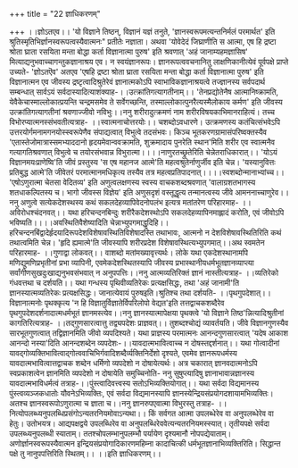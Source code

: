 +++
title = "22 ज्ञाधिकरणम्"

+++
।।ज्ञोऽतएव।। 'यो विज्ञाने तिष्ठन्, विज्ञानं यज्ञं तनुते, 'ज्ञानस्वरूपमत्यन्तनिर्मलं परमार्थत' इति श्रुतिस्मृतिभिर्ज्ञानस्वरूपत्वस्यैवात्मनः" प्रतीतेः नज्ञाता। अथवा 'योवेदेदं जिघ्राणीति स आत्मा, एष हि द्रष्टा श्रोता घ्राता रसयिता मन्ता बोद्धा कर्ता विज्ञानात्मा पुरुष' इति श्रवणात् 'अहं जानाम्यहमज्ञासिष' मित्याद्यनुभवाच्चागन्तुकज्ञानाश्रय एव। न स्वयंज्ञानरूपः। ज्ञानरूपत्ववचनानितु लाक्षणिकानीत्येवं पूर्वपक्षे प्राप्ते उच्यते- 'ज्ञोऽतऎव' अतएव 'एषहि द्रष्टा श्रोता घ्राता रसयिता मन्ता बोद्धा कर्ता विज्ञानात्मा पुरुष' इति विज्ञानात्मन एव जीवस्य द्रष्टृत्वादिश्रुतेरेवं ज्ञानात्मकोऽपि स्वाभाविकज्ञानाश्रयत्वे तज्ज्ञानस्य सर्वपदार्थ सम्बन्धात् सार्वऽयं सर्वदास्यादित्याशंक्याह-।।उत्क्रांतिगत्यागतीनाम्।। 'तेनप्रद्योतेनैष आत्मानिष्क्रामति, येवैकेचास्माल्लोकात्प्रयन्ति चन्द्रमसमेव ते सर्वेगच्छन्ति, तस्माल्लोकात्पुनरैत्यस्मैलोकाय कर्मण' इति जीवस्य उत्क्रांतिगत्यागतीनां श्रवणाज्जीवो नविभुः।।ननु शरीरादुत्क्रमणं नाम शरीरविषयकाभिमानराहित्यं। तच्च विभोरप्यात्मनस्संभवतीत्यत्राह- ।।स्वात्मनाचोत्तरयोः।। चशब्दोऽवधारणे। उत्क्रमणस्य कतंचित्संभवेऽपि उत्तरयोर्गमनामगनयोस्स्वरूपेणैव संपाद्यत्वात् विभुत्वे तदसंभवः। किञ्च भूतकरणग्रामासंपरिष्वक्तस्यैव 'एतास्तेजोमात्रास्समभ्याददानो हृदयमेवान्ववक्रामति, शुक्रमादाय पुनरेति स्थान'मिति शरीर एव स्वात्मनैव गत्यागतिश्रवणात् विभुत्वे च तयोरसंभवान्न विभुरात्मा।।।।नाणुरतच्छ्रुतेरिति चेन्नेतराधिकारात्।। 'योऽयं विज्ञानमयःप्राणेष्वि'ति जीवं प्रस्तुस्य 'स एष महानज आत्मे'ति महत्वश्रुतेर्नाणुर्जीव इति चेन्न। 'यस्यानुवित्तः प्रतिबुद्ध आत्मे'ति जीवेतरं परमात्मानमधिकृत्य तस्यैव तत्र महत्वप्रतिपादनात्।।।।स्वशब्दोन्मानाभ्यांच्च।। 'एषोऽणुरात्मा चेतसा वेदितव्य' इति अणुत्वलक्षणस्य स्वस्य वाचकशब्दश्रवणात् 'वालाग्रशतभागस्य शतधाकल्पितस्य च। भागो जीवस्स विज्ञेय' इति अणुसदृशं वस्तूद्धृत्य तन्मानत्वस्य जीवे आमननाच्चाणुरेव।।ननु अणुत्वे सत्येकदेशस्थस्य कथं सकलदेहव्यापिवेदनोपलंभ इत्यत्र मतांतरेण परिहारमाह- ।।अविरोधश्चंदनवत्।। यथा हरिचन्दनबिन्दुः शरीरैकदेशस्थोऽपि सकलदेहव्यापिनमाह्लादं करोति, एवं जीवोऽपि भविष्यति।।।।अवस्थितिवैशेष्यादिति चेन्नाभ्युपगमाद्धृदिहि।। हरिचन्दनबिंद्वादेर्हृदयादिरूपदेशविशेषावस्थितिविशेषादस्ति तथाभावः, आत्मनो न देशविशेषावस्थितिरिति कथं तथात्वमिति चेन्न। 'हृदि ह्यमात्मे'ति जीवस्यापि शरीरप्रदेश विशेषावस्थित्यभ्युपगमात्।।अथ स्वमतेन परिहारमाह- ।।गुणाद्वा लोकवत्।। वाशब्दो मतांमख्यावृत्त्यर्थः। लोके यथा एकदेशस्थानामपि मणिद्युमणिप्रभृतीनां प्रभा व्यापिनी, एवमेकदेशस्थितस्यापि जीवस्य प्रभास्थानीयधर्मभूतज्ञानव्याप्त्या सर्वांगीणसुखदुःखाद्यनुभवसंभवात् न अनुपपत्तिः।।ननु आत्मव्यतिरिक्तं ज्ञानं नास्तीत्यत्राह- ।।व्यतिरेको गंधवत्तथा च दर्शयति।। यथा गन्धस्य पृथिवीव्यतिरेकः प्रत्यक्षसिद्धः, तथा 'अहं जानामी'ति ज्ञानस्यात्मव्यतिरेकः प्रत्यक्षसिद्धः। जानात्येवायं पुरुषइति।श्रुतिश्च तथा दर्शयति- ।।पृथगुपदेशात्।। विज्ञानात्मनोः पृथक्कृत्य 'न हि विज्ञातुर्विज्ञातेर्विपरिलोपो वेद्यत'इति तत्तद्वाचकशब्दैरेव पृथगुपदेशदर्शनादात्मधर्मभूतं ज्ञानमस्त्येव।।ननु ज्ञानस्यात्मापेक्षया पृथक्त्वे 'यो विज्ञाने तिष्ठ'न्नित्यादिश्रुतीनां कागतिरित्यत्राह- ।।तद्गुणसारत्वात्तु तद्व्यपदेशः प्राज्ञवत्।। तुशब्दश्चोद्यं व्यावर्तयति। जीवे विज्ञानगुणस्यैव सारभूतगुणत्वात् तद्विज्ञानमिति जीवो व्यपदिश्यते। यथा प्राज्ञस्य परमात्मनः आनन्दगुणसारत्वात् 'यदेष आकाश आनन्दो नस्या'दिति आनन्दशब्देन व्यपदेशः-।।यावदात्मभावित्वाच्च न दोषस्तद्दर्शनात्।। यथा गोत्वादीनां यावद्गोव्यक्तिभावित्वाद्गोत्ववाचिभिर्गवादिशब्दैर्व्यक्तिनिर्देशो दृश्यते, एवमेव ज्ञानरूपधर्मस्य यावदात्मभावित्वात्तद्वाचक शब्देन धर्मिणो व्यपदेशो न दोषायेत्यर्थः। अत्र चकारात् ज्ञानवदात्मनोऽपि स्वप्रकाशत्वेन ज्ञानमिति व्यपदेशो न दोषायेति समुच्चिनोति- ननु सुषुप्त्यादिषु ज्ञानाभावान्नज्ञानस्य यावदात्मभाविधर्मत्वं तत्राह-।।पुंस्त्वादिवत्त्वस्य सतोऽभिव्यक्तियोगात्।। यथा सर्वदा विद्यमानस्य पुंस्त्वव्यञ्जकधातोः यौवनेऽभिव्यक्तिः, एवं सर्वदा विद्यमानस्यापि ज्ञानस्येन्द्रियसंप्रयोगदशायामभिव्यक्तिः। अतश्च ज्ञानस्वरूपोऽणुरात्मा च ज्ञाता च।।ननु ज्ञानरुपएवात्मा विभुरस्तु तत्राह- ।।नित्योपलब्ध्यनुपलब्धिप्रसंगोऽन्यतरनियमोवाऽन्यथा।। किं सर्वगत आत्मा उपलब्धेरेव वा अनुपलब्धेरेव वा हेतुः। उतोभयत्र। आद्यपक्षद्वये उपलब्धिरेव वा अनुपलब्धिरेववेत्यन्यतरनियमस्स्यात्। तृतीयपक्षे सर्वदा उपलब्ध्यनुपलब्धी स्याताम्। ततश्चोपलम्भानुपलम्भौ पर्यायेण दृश्यमानौ नोपपद्येयाताम्। अणोर्ज्ञानस्वरूपस्यैवात्मन इन्द्रियसंप्रयोगादिकारणमहिम्ना कादाचित्की धर्मभूतज्ञानाभिव्यक्तिरिति। सिद्धान्त पक्षे तु नानुपपत्तिरिति स्थितम्।। ।।इति ज्ञाधिकरणम्।।